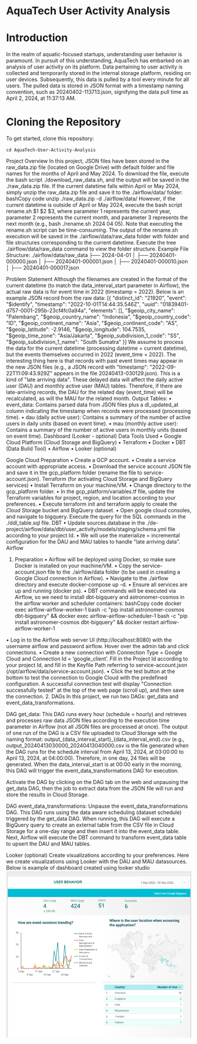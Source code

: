 # AquaTech User Activity Analysis
# Introduction
In the realm of aquatic-focused startups, understanding user behavior is paramount. In pursuit of this understanding, AquaTech has embarked on an analysis of user activity on its platform. Data pertaining to user activity is collected and temporarily stored in the internal storage platform, residing on user devices. Subsequently, this data is pulled by a tool every minute for all users. The pulled data is stored in JSON format with a timestamp naming convention, such as 20240402-113713.json, signifying the data pull time as April 2, 2024, at 11:37:13 AM.

# Cloning the Repository
To get started, clone this repository:
```git clone git clone https://github.com/maulanaady/AquaTech-User-Activity-Analysis.git
cd AquaTech-User-Activity-Analysis
```

Project Overview
In this project, JSON files have been stored in the raw_data.zip file (located on Google Drive) with default folder and file names for the months of April and May 2024. To download the file, execute the bash script ./download_raw_data.sh, and the output will be saved in the ./raw_data.zip file.
If the current datetime falls within April or May 2024, simply unzip the raw_data.zip file and save it to the ./airflow/data/ folder:
bashCopy code
unzip ./raw_data.zip -d ./airflow/data/ 
However, if the current datetime is outside of April or May 2024, execute the bash script rename.sh $1 $2 $3, where parameter 1 represents the current year, parameter 2 represents the current month, and parameter 3 represents the next month (e.g., bash ./rename.sh 2024 04 05). Note that executing the rename.sh script can be time-consuming. The output of the rename.sh execution will be saved in the ./airflow/data/raw_data folder with folder and file structures corresponding to the current datetime. 
Execute the tree ./airflow/data/raw_data command to view the folder structure.
Example File Structure:
./airflow/data/raw_data
├── 2024-04-01
│  ├── 20240401-000000.json
│  ├── 20240401-000001.json
│  ├── 20240401-000010.json
│  ├── 20240401-000017.json

Problem Statement
Although the filenames are created in the format of the current datetime (to match the data_interval_start parameter in Airflow), the actual raw data is for event time in 2022 (timestamp = 2022). Below is an example JSON record from the raw data:
[{
  "distinct_id": "21920",
  "event": "$identify",
  "timestamp": "2022-10-01T14:44:35.546Z",
  "uuid": "01839401-d757-0001-295b-23cf4fc0a94a",
  "elements": [],
  "$geoip_city_name": "Palembang",
  "$geoip_country_name": "Indonesia",
  "$geoip_country_code": "ID",
  "$geoip_continent_name": "Asia",
  "$geoip_continent_code": "AS",
  "$geoip_latitude": -2.9146,
  "$geoip_longitude": 104.7535,
  "$geoip_time_zone": "Asia/Jakarta",
  "$geoip_subdivision_1_code": "SS",
  "$geoip_subdivision_1_name": "South Sumatra"
}]
We assume to process the data for the current datetime (processing datetime = current datetime), but the events themselves occurred in 2022 (event_time = 2022).
The interesting thing here is that records with past event times may appear in the new JSON files (e.g., a JSON record with "timestamp": "2022-09-22T11:09:43.929Z" appears in the file 20240413-030129.json). This is a kind of "late arriving data". These delayed data will affect the daily active user (DAU) and monthly active user (MAU) tables. Therefore, if there are late-arriving records, the DAU for the related day (event_time) will be recalculated, as will the MAU for the related month.
Output
Tables:
•	event_data: Contains parsed data from JSON files plus a dl_updated_at column indicating the timestamp when records were processed (processing time).
•	dau (daily active user): Contains a summary of the number of active users in daily units (based on event time).
•	mau (monthly active user): Contains a summary of the number of active users in monthly units (based on event time).
Dashboard (Looker - optional)
Data Tools Used
•	Google Cloud Platform (Cloud Storage and BigQuery)
•	Terraform
•	Docker
•	DBT (Data Build Tool)
•	Airflow
•	Looker (optional)

Google Cloud Preparation
•	Create a GCP account.
•	Create a service account with appropriate access.
•	Download the service account JSON file and save it in the gcp_platform folder (rename the file to service-account.json).
Terraform (for activating Cloud Storage and BigQuery services)
•	Install Terraform on your machine/VM.
•	Change directory to the gcp_platform folder.
•	In the gcp_platform/variables.tf file, update the Terraform variables for project, region, and location according to your preferences.
•	Execute terraform init and terraform apply to create the Cloud Storage bucket and BigQuery dataset.
•	Open google cloud consoles, and navigate to bigquery. Execute the query for the SQL commands in the ./ddl_table.sql file.
DBT
•	Update sources.database in the ./de-project/airflow/data/dbt/user_activity/models/staging/schema.yml file according to your project Id.
•	We will use the materialize = incremental configuration for the DAU and MAU tables to handle "late arriving data".
Airflow
1. Preparation
•	Airflow will be deployed using Docker, so make sure Docker is installed on your machine/VM.
•	Copy the service-account.json file to the ./airflow/data folder (to be used in creating a Google Cloud connection in Airflow).
•	Navigate to the ./airflow directory and execute docker-compose up -d.
•	Ensure all services are up and running (docker ps).
•	DBT commands will be executed via Airflow, so we need to install dbt-bigquery and astronomer-cosmos in the airflow worker and scheduler containers:
bashCopy code
docker exec airflow-airflow-worker-1 bash -c "pip install astronomer-cosmos dbt-bigquery"  &&
docker exec airflow-airflow-scheduler-1 bash -c "pip install astronomer-cosmos dbt-bigquery" && docker restart airflow-airflow-worker-1

•	Log in to the Airflow web server UI (http://localhost:8080) with the username airflow and password airflow. Hover over the admin tab and click connections.
•	Create a new connection with Connection Type = Google Cloud and Connection Id = ‘google_client’. Fill in the Project Id according to your project Id, and fill in the Keyfile Path referring to service-account.json (/opt/airflow/data/service-account.json).
•	Click the test button at the bottom to test the connection to Google Cloud with the predefined configuration. A successful connection test will display "Connection successfully tested" at the top of the web page (scroll up), and then save the connection.
2. DAGs
In this project, we run two DAGs: get_data and event_data_transformations.

DAG get_data:
This DAG runs every hour (schedule = hourly) and retrieves and processes raw data JSON files according to the execution time parameter in Airflow (not all JSON files are processed at once). The output of one run of the DAG is a CSV file uploaded to Cloud Storage with the naming format: output_{data_interval_start}_{data_interval_end}.csv (e.g., output_20240413030000_20240413040000.csv is the file generated when the DAG runs for the schedule interval from April 13, 2024, at 03:00:00 to April 13, 2024, at 04:00:00). Therefore, in one day, 24 files will be generated. 
When the data_interval_start is at 00:00 early in the morning, this DAG will trigger the event_data_transformations DAG for execution. 

Activate the DAG by clicking on the DAG tab on the web and unpausing the get_data DAG, then the job to extract data from the JSON file will run and store the results in Cloud Storage.

DAG event_data_transformations:
Unpause the event_data_transformations DAG. This DAG runs using the data aware scheduling (dataset schedule) triggered by the get_data DAG. When running, this DAG will execute a BigQuery query to create an external table from the CSV file in Cloud Storage for a one-day range and then insert it into the event_data table. Next, Airflow will execute the DBT command to transform event_data table to upsert the DAU and MAU tables.

Looker (optional)
Create visualizations according to your preferences. Here we create visualizations using Looker with the DAU and MAU datasources. Below is example of dashboard created using looker studio
![Example Image](https://github.com/maulanaady/AquaTech-User-Activity-Analysis/blob/main/images/dashboard.png)
